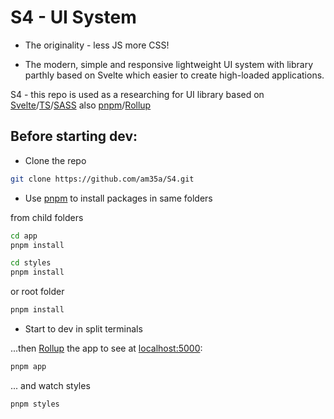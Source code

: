 # S4 - UI System

- The originality - less JS more CSS!

- The modern, simple and responsive lightweight UI system with library parthly based on Svelte which easier to create high-loaded applications.

S4 - this repo is used as a researching for UI library based on [Svelte](https://svelte.dev)/[TS](https://www.typescriptlang.org/)/[SASS](https://sass-lang.com/dart-sass) also [pnpm](https://pnpm.io/)/[Rollup](https://rollupjs.org)

## Before starting dev:

- Clone the repo
```bash
git clone https://github.com/am35a/S4.git
```

- Use [pnpm](https://pnpm.io/) to install packages in same folders  

from child folders
```bash
cd app
pnpm install
```
```bash
cd styles
pnpm install
```
or root folder
```bash
pnpm install
```

- Start to dev in split terminals

...then [Rollup](https://rollupjs.org) the app to see at [localhost:5000](http://localhost:5000):
```bash
pnpm app
```
... and watch styles
```bash
pnpm styles
```
